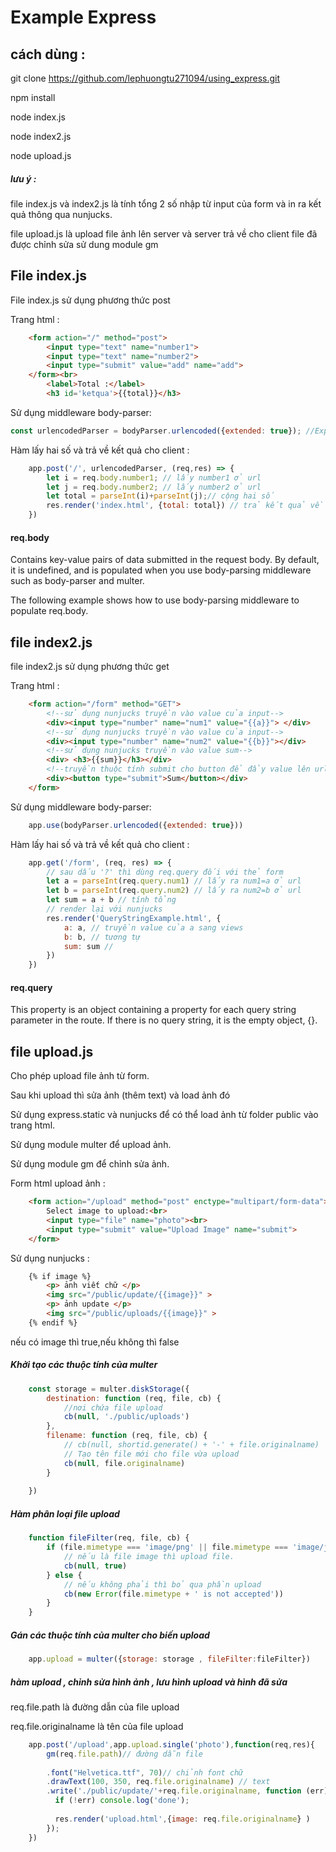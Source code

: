 # Example Express
## cách dùng : 
git clone https://github.com/lephuongtu271094/using_express.git

npm install

node index.js

node index2.js

node upload.js

##### lưu ý : 
file index.js và index2.js là tính tổng 2 số nhập từ input của form và in ra kết quả thông qua nunjucks.

file upload.js là upload file ảnh lên server và server trả về cho client file đã được chỉnh sửa sử dung module gm

## File index.js

File index.js sử dụng phương thức post 

Trang html :
```html
    <form action="/" method="post">
        <input type="text" name="number1">
        <input type="text" name="number2">
        <input type="submit" value="add" name="add"> 
    </form><br>
        <label>Total :</label>
        <h3 id='ketqua'>{{total}}</h3>
```
Sử dụng middleware body-parser:

```javascript
const urlencodedParser = bodyParser.urlencoded({extended: true}); //Express route-specific
```
Hàm lấy hai số và trả về kết quả cho client :
```javascript
    app.post('/', urlencodedParser, (req,res) => {
        let i = req.body.number1; // lấy number1 ở url
        let j = req.body.number2; // lấy number2 ở url
        let total = parseInt(i)+parseInt(j);// cộng hai số
	    res.render('index.html', {total: total}) // trả kết quả về client
    })

```
#### req.body
Contains key-value pairs of data submitted in the request body. By default, it is undefined, and is populated when you use body-parsing middleware such as body-parser and multer.

The following example shows how to use body-parsing middleware to populate req.body.

## file index2.js
file index2.js sử dụng phương thức get

Trang html :
```html
    <form action="/form" method="GET">
        <!--sử dụng nunjucks truyền vào value của input-->
        <div><input type="number" name="num1" value="{{a}}"> </div>
        <!--sử dụng nunjucks truyền vào value của input-->
        <div><input type="number" name="num2" value="{{b}}"></div>
        <!--sử dụng nunjucks truyền vào value sum-->
        <div> <h3>{{sum}}</h3></div>
        <!--truyền thuộc tính submit cho button để đẩy value lên url-->
        <div><button type="submit">Sum</button></div>
    </form>
```
Sử dụng middleware body-parser:

```javascript
    app.use(bodyParser.urlencoded({extended: true}))
```
Hàm lấy hai số và trả về kết quả cho client :
```javascript
    app.get('/form', (req, res) => {
        // sau dấu '?' thì dùng req.query đối với thẻ form
        let a = parseInt(req.query.num1) // lấy ra num1=a ở url
        let b = parseInt(req.query.num2) // lấy ra num2=b ở url
        let sum = a + b // tính tổng
        // render lại với nunjucks
        res.render('QueryStringExample.html', {
            a: a, // truyền value của a sang views
            b: b, // tương tự
            sum: sum //
        })
    })
```
#### req.query
This property is an object containing a property for each query string parameter in the route. If there is no query string, it is the empty object, {}.


## file upload.js

Cho phép upload file ảnh từ form.

Sau khi upload thì sửa ảnh (thêm text) và load ảnh đó

Sử dụng express.static và nunjucks để có thể load ảnh từ folder public vào trang html.

Sử dụng module multer để upload ảnh.

Sử dụng module gm để chỉnh sửa ảnh.

Form html upload ảnh : 
```html
    <form action="/upload" method="post" enctype="multipart/form-data">
        Select image to upload:<br>
        <input type="file" name="photo"><br>
        <input type="submit" value="Upload Image" name="submit">
    </form>
```
Sử dụng nunjucks : 
```html
    {% if image %}
        <p> ảnh viết chữ </p>
        <img src="/public/update/{{image}}" >
        <p> ảnh update </p>
        <img src="/public/uploads/{{image}}" >
    {% endif %}
```
nếu có image thì true,nếu không thì false

##### Khởi tạo các thuộc tính của multer
```javascript
    const storage = multer.diskStorage({
        destination: function (req, file, cb) {
            //nơi chứa file upload
            cb(null, './public/uploads')
        },
        filename: function (req, file, cb) {
            // cb(null, shortid.generate() + '-' + file.originalname)
            // Tạo tên file mới cho file vừa upload
            cb(null, file.originalname)
        }
    
    })
```
##### Hàm phân loại file upload
```javascript
    function fileFilter(req, file, cb) {
        if (file.mimetype === 'image/png' || file.mimetype === 'image/jpg' || file.mimetype === 'image/jpeg') { // nếu là đuôi png,jpg,jpeg
            // nếu là file image thì upload file.
            cb(null, true)
        } else {
            // nếu không phải thì bỏ qua phần upload
            cb(new Error(file.mimetype + ' is not accepted'))
        }
    }
```
##### Gán các thuộc tính của multer cho biến upload
```javascript
    app.upload = multer({storage: storage , fileFilter:fileFilter})
```
##### hàm upload , chỉnh sửa hình ảnh , lưu hình upload và hình đã sửa

req.file.path là đường dẫn của file upload

req.file.originalname là tên của file upload

```javascript
    app.post('/upload',app.upload.single('photo'),function(req,res){
        gm(req.file.path)// đường dẫn file
    
        .font("Helvetica.ttf", 70)// chỉnh font chữ
        .drawText(100, 350, req.file.originalname) // text
        .write('./public/update/'+req.file.originalname, function (err) { // viết ra file mới đã sửa cho vào folder update
          if (!err) console.log('done');
    
          res.render('upload.html',{image: req.file.originalname} )
        });
    })
```

